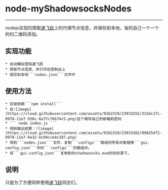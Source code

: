 # node-myShadowsocksNodes
--------------------------
nodejs实现的爬取[速飞跃](http://su.mljjlt.cn/)上的代理节点信息，并保存到本地，省的自己一个一个的扫二维码添加。

## 实现功能
	* 自动模拟登陆速飞跃
	* 爬取节点信息，并打印在控制台上
	* 保存到本地```nodes.json```文件中 
## 使用方法
	* 安装依赖```npm install```
	* 在![image](https://cloud.githubusercontent.com/assets/9162319/23933255/315dc17c-0978-11e7-936c-6a7fc76b74c5.png)这个填写自己的邮箱和密码
	* ``` node index.js ```
	* 得到输出结果：![image](https://cloud.githubusercontent.com/assets/9162319/23933302/998254f2-0978-11e7-9a32-bc04cce4c287.png)
	* 得到```nodes.json```文件，复制```configs```数组的所有对象替换```gui-config.json```中的```configs```的数组中。
	* 将```gui-config.json```复制到你shadowsocks.exe的同目录下。

## 说明
只是为了方便同样使用[速飞跃](http://su.mljjlt.cn/)同志们。
